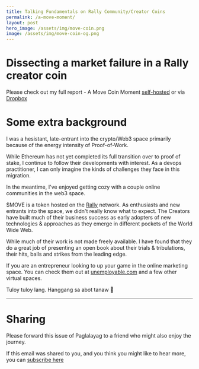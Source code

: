 ```yaml
---
title: Talking Fundamentals on Rally Community/Creator Coins
permalink: /a-move-moment/
layout: post
hero_image: /assets/img/move-coin.png
image: /assets/img/move-coin-og.png
---
```


# Dissecting a market failure in a Rally creator coin

Please check out my full report - A Move Coin Moment [self-hosted](/assets/pdf/move-coin-moment.pdf) or via [Dropbox](https://www.dropbox.com/s/og3i4k4m8apdnga/A%20MOVE%20coin%20moment.pdf?dl=0)

# Some extra background

I was a hesistant, late-entrant into the crypto/Web3 space primarily because of the energy intensity of Proof-of-Work.  

While Ethereum has not yet completed its full transition over to proof of stake, I continue to follow their developments with interest.  As a devops practitioner, I can only imagine the kinds of challenges they face in this migration.

In the meantime, I've enjoyed getting cozy with a couple online communities in the web3 space.  

$MOVE is a token hosted on the [Rally](https://rally.io) network.  As enthusiasts and new entrants into the space, we didn't really know what to expect.  The Creators have built much of their business success as early adopters of new technologies & approaches as they emerge in different pockets of the World Wide Web.

While much of their work is not made freely available.  I have found that they do a great job of presenting an open book about their trials & tribulations, their hits, balls and strikes from the leading edge.

If you are an entrepreneur looking to up your game in the online marketing space. You can check them out at [unemployable.com](unemployable.com)
and a few other virtual spaces.


Tuloy tuloy lang.  Hanggang sa abot tanaw 🖖


---

# Sharing

Please forward this issue of Paglalayag to a friend who might also enjoy the journey.

If this email was shared to you, and you think you might like to hear more, you can [subscribe here](https://ck.paglalayag.net/)